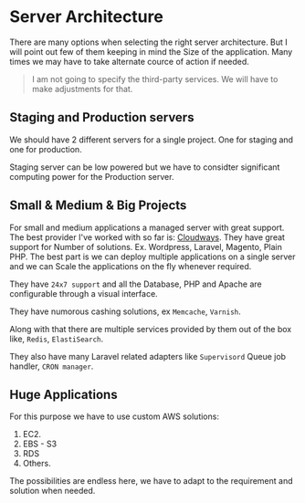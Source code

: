 # Server Architecture

There are many options when selecting the right server architecture. But I will point out few of them keeping in mind the Size of the application. Many times we may have to take alternate cource of action if needed.

> I am not going to specify the third-party services. We will have to make adjustments for that.

## Staging and Production servers

We should have 2 different servers for a single project. One for staging and one for production.

Staging server can be low powered but we have to considter significant computing power for the Production server.

## Small & Medium & Big Projects

For small and medium applications a managed server with great support. The best provider I've worked with so far is: [Cloudways](https://www.cloudways.com). They have great support for Number of solutions. Ex. Wordpress, Laravel, Magento, Plain PHP. The best part is we can deploy multiple applications on a single server and we can Scale the applications on the fly whenever required.

They have `24x7 support` and all the Database, PHP and Apache are configurable through a visual interface.

They have numorous cashing solutions, ex `Memcache`, `Varnish`.

Along with that there are multiple services provided by them out of the box like, `Redis`, `ElastiSearch`.

They also have many Laravel related adapters like `Supervisord` Queue job handler, `CRON manager`.


## Huge Applications

For this purpose we have to use custom AWS solutions:

1. EC2.
2. EBS - S3
3. RDS
4. Others.

The possibilities are endless here, we have to adapt to the requirement and solution when needed.
